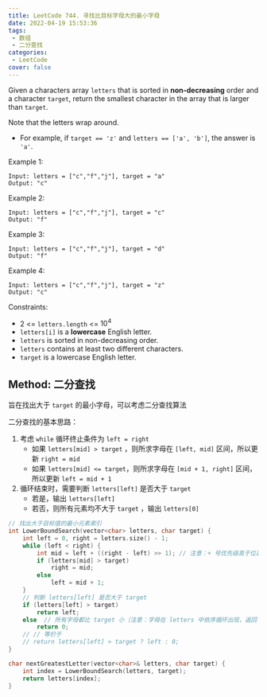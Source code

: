 ```yaml
---
title: LeetCode 744. 寻找比目标字母大的最小字母
date: 2022-04-19 15:53:36
tags:
 - 数组
 - 二分查找
categories:
 - LeetCode
cover: false
---
```


Given a characters array `letters` that is sorted in **non-decreasing** order and a character `target`, return the smallest character in the array that is larger than `target`.

Note that the letters wrap around.
 - For example, if `target == 'z'` and `letters == ['a', 'b']`, the answer is `'a'`.

Example 1:

    Input: letters = ["c","f","j"], target = "a"
    Output: "c"


Example 2:

    Input: letters = ["c","f","j"], target = "c"
    Output: "f"


Example 3:

    Input: letters = ["c","f","j"], target = "d"
    Output: "f"


Example 4:

    Input: letters = ["c","f","j"], target = "z"
    Output: "c"


Constraints:
 - $2$ <= `letters.length` <= $10^4$
 - `letters[i]` is a **lowercase** English letter.
 - `letters` is sorted in non-decreasing order.
 - `letters` contains at least two different characters.
 - `target` is a lowercase English letter.


## Method: 二分查找

旨在找出大于 `target` 的最小字母，可以考虑二分查找算法

二分查找的基本思路：
 1. 考虑 `while` 循环终止条件为 `left = right`
    - 如果 `letters[mid] > target` ，则所求字母在 `[left, mid]` 区间，所以更新 `right = mid`
    - 如果 `letters[mid] <= target`，则所求字母在 `[mid + 1, right]` 区间，所以更新 `left = mid + 1`
 2. 循环结束时，需要判断 `letters[left]` 是否大于 `target`
     - 若是，输出 `letters[left]`
     - 若否，则所有元素均不大于 `target` ，输出 `letters[0]`

```cpp
// 找出大于目标值的最小元素索引
int LowerBoundSearch(vector<char> letters, char target) {
    int left = 0, right = letters.size() - 1;
    while (left < right) {
        int mid = left + ((right - left) >> 1); // 注意：+ 号优先级高于位运算 >> ，需要将 (right - left) >> 1 括起来
        if (letters[mid] > target)
            right = mid;
        else
            left = mid + 1;
    }
    // 判断 letters[left] 是否大于 target
    if (letters[left] > target)
        return left;
    else  // 所有字母都比 target 小（注意：字母在 letters 中依序循环出现，返回 0 ）
        return 0;
    // // 等价于
    // return letters[left] > target ? left : 0;
}

char nextGreatestLetter(vector<char>& letters, char target) {
    int index = LowerBoundSearch(letters, target);
    return letters[index];
}
```